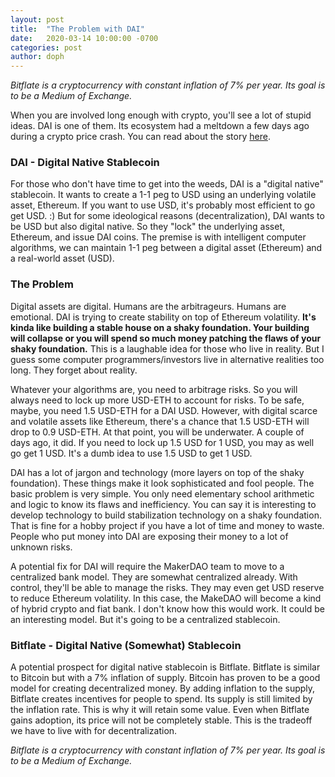 ```yaml
---
layout: post
title:  "The Problem with DAI"
date:   2020-03-14 10:00:00 -0700
categories: post
author: doph
---
```


*Bitflate is a cryptocurrency with constant inflation of 7% per year. Its goal is to be a Medium of Exchange.*

When you are involved long enough with crypto, you'll see a lot of stupid ideas. DAI is one of them. Its ecosystem had a meltdown a few days ago during a crypto price crash. You can read about the story [here](https://www.coindesk.com/defi-leader-makerdao-weighs-emergency-shutdown-following-eth-price-drop).

### DAI - Digital Native Stablecoin

For those who don't have time to get into the weeds, DAI is a "digital native" stablecoin. It wants to create a 1-1 peg to USD using an underlying volatile asset, Ethereum. If you want to use USD, it's probably most efficient to go get USD. :) But for some ideological reasons (decentralization), DAI wants to be USD but also digital native. So they "lock" the underlying asset, Ethereum, and issue DAI coins. The premise is with intelligent computer algorithms, we can maintain 1-1 peg between a digital asset (Ethereum) and a real-world asset (USD).

### The Problem

Digital assets are digital. Humans are the arbitrageurs. Humans are emotional. DAI is trying to create stability on top of Ethereum volatility. **It's kinda like building a stable house on a shaky foundation. Your building will collapse or you will spend so much money patching the flaws of your shaky foundation.** This is a laughable idea for those who live in reality. But I guess some computer programmers/investors live in alternative realities too long. They forget about reality.

Whatever your algorithms are, you need to arbitrage risks. So you will always need to lock up more USD-ETH to account for risks. To be safe, maybe, you need 1.5 USD-ETH for a DAI USD. However, with digital scarce and volatile assets like Ethereum, there's a chance that 1.5 USD-ETH will drop to 0.9 USD-ETH. At that point, you will be underwater. A couple of days ago, it did. If you need to lock up 1.5 USD for 1 USD, you may as well go get 1 USD. It's a dumb idea to use 1.5 USD to get 1 USD.

DAI has a lot of jargon and technology (more layers on top of the shaky foundation). These things make it look sophisticated and fool people. The basic problem is very simple. You only need elementary school arithmetic and logic to know its flaws and inefficiency. You can say it is interesting to develop technology to build stabilization technology on a shaky foundation. That is fine for a hobby project if you have a lot of time and money to waste. People who put money into DAI are exposing their money to a lot of unknown risks.

A potential fix for DAI will require the MakerDAO team to move to a centralized bank model. They are somewhat centralized already. With control, they'll be able to manage the risks. They may even get USD reserve to reduce Ethereum volatility. In this case, the MakeDAO will become a kind of hybrid crypto and fiat bank. I don't know how this would work. It could be an interesting model. But it's going to be a centralized stablecoin.

### Bitflate - Digital Native (Somewhat) Stablecoin

A potential prospect for digital native stablecoin is Bitflate. Bitflate is similar to Bitcoin but with a 7% inflation of supply. Bitcoin has proven to be a good model for creating decentralized money. By adding inflation to the supply, Bitflate creates incentives for people to spend. Its supply is still limited by the inflation rate. This is why it will retain some value. Even when Bitflate gains adoption, its price will not be completely stable. This is the tradeoff we have to live with for decentralization.

*Bitflate is a cryptocurrency with constant inflation of 7% per year. Its goal is to be a Medium of Exchange.*